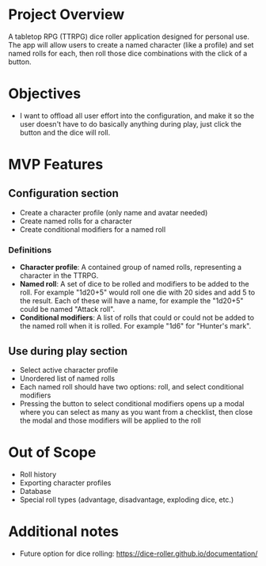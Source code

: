 # Project Overview

A tabletop RPG (TTRPG) dice roller application designed for personal use. The app will allow users to create a named character (like a profile) and set named rolls for each, then roll those dice combinations with the click of a button.

# Objectives

- I want to offload all user effort into the configuration, and make it so the user doesn't have to do basically anything during play, just click the button and the dice will roll.

# MVP Features

## Configuration section

- Create a character profile (only name and avatar needed)
- Create named rolls for a character
- Create conditional modifiers for a named roll

### Definitions

- **Character profile**: A contained group of named rolls, representing a character in the TTRPG.
- **Named roll**: A set of dice to be rolled and modifiers to be added to the roll. For example "1d20+5" would roll one die with 20 sides and add 5 to the result. Each of these will have a name, for example the "1d20+5" could be named "Attack roll".
- **Conditional modifiers**: A list of rolls that could or could not be added to the named roll when it is rolled. For example "1d6" for "Hunter's mark".

## Use during play section

- Select active character profile
- Unordered list of named rolls
- Each named roll should have two options: roll, and select conditional modifiers
- Pressing the button to select conditional modifiers opens up a modal where you can select as many as you want from a checklist, then close the modal and those modifiers will be applied to the roll

# Out of Scope

- Roll history
- Exporting character profiles
- Database
- Special roll types (advantage, disadvantage, exploding dice, etc.)

# Additional notes

- Future option for dice rolling: https://dice-roller.github.io/documentation/
